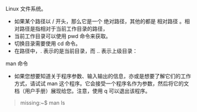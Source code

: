 Linux 文件系统。
- 如果某个路径以 / 开头，那么它是一个 绝对路径，其他的都是 相对路径 。相对路径是指相对于当前工作目录的路径，
- 当前工作目录可以使用 pwd 命令来获取。
- 切换目录需要使用 cd 命令。
- 在路径中，. 表示的是当前目录，而 .. 表示上级目录：


man 命令
- 如果您想要知道关于程序参数、输入输出的信息，亦或是想要了解它们的工作方式，请试试 man 这个程序。它会接受一个程序名作为参数，然后将它的文档（用户手册）展现给您。注意，使用 q 可以退出该程序。
> missing:~$ man ls
